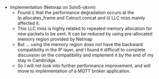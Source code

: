- Implementation (Netmap on Solo5-ukvm)
  - Found i) that the performance degradation occurs at the Ip.allocates_frame and Cstruct.concat and ii) LLC miss mainly affected it.
  - This LLC miss is highly related to repeated memory allocation for  new packets to be sent. It can be reduced by using pre-allocated memory region provided by Netmap
  - But ... using the memory region does not have the backward compatibility in the IP layer, and I found it difficult to complete discussion on the compatibility and implement it by the end of my stay in Cambridge.
  - So I will not look into further performance improvement, and will move to implementation of a MQTT broker application.
